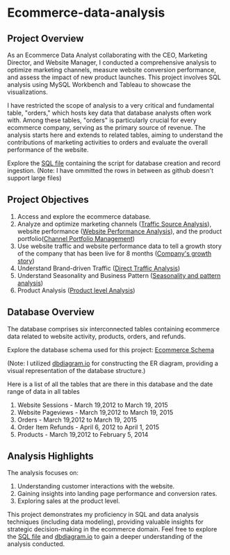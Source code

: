 # Ecommerce-data-analysis

## Project Overview

As an Ecommerce Data Analyst collaborating with the CEO, Marketing Director, and Website Manager, I conducted a comprehensive analysis to optimize marketing channels, measure website conversion performance, and assess the impact of new product launches. This project involves SQL analysis using MySQL Workbench and Tableau to showcase the visualizations.

I have restricted the scope of analysis to a very critical and fundamental table, "orders," which hosts key data that database analysts often work with. Among these tables, "orders" is particularly crucial for every ecommerce company, serving as the primary source of revenue. The analysis starts here and extends to related tables, aiming to understand the contributions of marketing activities to orders and evaluate the overall performance of the website.

Explore the [SQL file](https://github.com/Mansi242401/SQL-Ecommerce-data-analysis/blob/main/create_ecomdata.sql) containing the script for database creation and record ingestion.
(Note: I have ommitted the rows in between as github doesn't support large files) 

## Project Objectives

1. Access and explore the ecommerce database.
2. Analyze and optimize marketing channels ([Traffic Source Analysis](https://github.com/Mansi242401/SQL-Ecommerce-data-analysis/blob/main/Traffic_source_analysis.md)), website performance ([Website Performance Analysis](https://github.com/Mansi242401/SQL-Ecommerce-data-analysis/blob/main/analyzing_website_performance.md)), and the product portfolio([Channel Portfolio Management](https://github.com/Mansi242401/SQL-Ecommerce-data-analysis/blob/main/channel_portfolio.md))
3. Use website traffic and website performance data to tell a growth story of the company that has been live for 8 months ([Company's growth story](https://github.com/Mansi242401/SQL-Ecommerce-data-analysis/blob/main/growth_story.md))
4. Understand Brand-driven Traffic ([Direct Traffic Analysis](https://github.com/Mansi242401/SQL-Ecommerce-data-analysis/blob/main/direct_traffic_analysis.md))
5. Understand Seasonality and Business Pattern ([Seasonality and pattern analysis](https://github.com/Mansi242401/SQL-Ecommerce-data-analysis/blob/main/seasonality_analysis.md))
6. Product Analysis ([Product level Analysis](https://github.com/Mansi242401/SQL-Ecommerce-data-analysis/blob/main/product_analysis.md))


## Database Overview

The database comprises six interconnected tables containing ecommerce data related to website activity, products, orders, and refunds.

Explore the database schema used for this project: [Ecommerce Schema](https://github.com/Mansi242401/SQL-Ecommerce-data-analysis/blob/main/Ecommerce.png)

(Note: I utilized [dbdiagram.io](https://dbdiagram.io/) for constructing the ER diagram, providing a visual representation of the database structure.)

Here is a list of all the tables that are there in this database and the date range of data in all tables
1. Website Sessions - March 19,2012 to March 19, 2015
2. Website Pageviews - March 19,2012 to March 19, 2015
3. Orders - March 19,2012 to March 19, 2015
4. Order Item Refunds - April 6, 2012 to April 1, 2015
5. Products - March 19,2012 to February 5, 2014

## Analysis Highlights

The analysis focuses on:
1. Understanding customer interactions with the website. 
2. Gaining insights into landing page performance and conversion rates.
3. Exploring sales at the product level.

This project demonstrates my proficiency in SQL and data analysis techniques (including data modeling), providing valuable insights for strategic decision-making in the ecommerce domain.
Feel free to explore the [SQL file](https://github.com/Mansi242401/SQL-Ecommerce-data-analysis/blob/main/create_ecomdata.sql) and [dbdiagram.io](https://github.com/Mansi242401/SQL-Ecommerce-data-analysis/blob/main/Ecommerce.png) to gain a deeper understanding of the analysis conducted.



